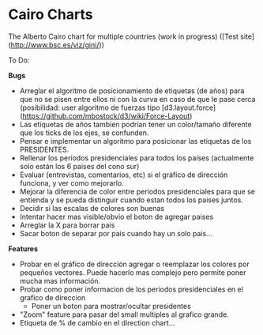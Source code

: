 # Cairo Charts
The Alberto Cairo chart for multiple countries (work in progress) ([Test site] (http://www.bsc.es/viz/gini/))

To Do:

**Bugs**

* Arreglar el algoritmo de posicionamiento de etiquetas (de años) para que no se pisen entre ellos ni con la curva en caso de que le pase cerca (posibilidad: user algoritmo de fuerzas tipo [d3.layout.force] (https://github.com/mbostock/d3/wiki/Force-Layout)
* Las etiquetas de años tambien podrían tener un color/tamaño diferente que los ticks de los ejes, se confunden.
* Pensar e implementar un algoritmo para posicionar las etiquetas de los PRESIDENTES.
* Rellenar los períodos presidenciales para todos los países (actualmente solo están los 6 paises del cono sur)
* Evaluar (entrevistas, comentarios, etc) si el gráfico de dirección funciona, y ver como mejorarlo.
* Mejorar la diferencia de color entre periodos presidenciales para que se entienda y se pueda distinguir cuando estan todos los paises juntos.
* Decidir si las escalas de colores son buenas
* Intentar hacer mas visible/obvio el boton de agregar paises
* Arreglar la X para borrar pais
* Sacar boton de separar por pais cuando hay un solo pais...

**Features**

* Probar en el gráfico de dirección agregar o reemplazar los colores por pequeños vectores. Puede hacerlo mas complejo pero permite poner mucha mas información.
* Probar como poner informacion de los periodos presidenciales en el grafico de direccion
  * Poner un boton para mostrar/ocultar presidentes
* "Zoom" feature para pasar del small multiples al grafico grande. 
* Etiqueta de % de cambio en el direction chart...
